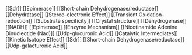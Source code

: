 [[Sdr]]
[[Epimerase]]
[[Short-chain Dehydrogenase/reductase]]
[[Dehydratase]]
[[Stereo-electronic Effect]]
[[Transient Oxidation-reduction]]
[[Substrate specificity]]
[[Crystal structure]]
[[Dehydrogenase]]
[[NADH]]
[[Epimerase]]
[[Enzyme Mechanism]]
[[Nicotinamide Adenine Dinucleotide (Nad)]]
[[Udp-glucuronic Acid]]
[[Catalytic Intermediates]]
[[Kinetic Isotope Effect]]
[[Sdr]]
[[Short-chain Dehydrogenase/reductase]]
[[Udp-galacturonic Acid]]
